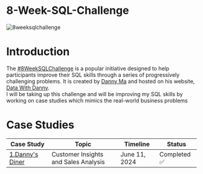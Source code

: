 # 8-Week-SQL-Challenge
![8weeksqlchallenge](https://github.com/YatinShekhar/8-Week-SQL-Challenge/assets/121398971/c89d3a5f-05e3-4819-b561-f50cecd52e25)

# Introduction

The [#8WeekSQLChallenge](https://8weeksqlchallenge.com/) is a popular initiative designed to help participants improve their SQL skills through a series of progressively challenging problems. It is created by [Danny Ma](https://linktr.ee/datawithdanny) and hosted on his website, [Data With Danny](https://www.datawithdanny.com/).\
I will be taking up this challenge and will be improving my SQL skills by working on case studies which mimics the real-world business problems


# Case Studies
Case Study | Topic | Timeline | Status
| -- | -- | -- | -- |
| [1.Danny's Diner](https://github.com/YatinShekhar/8-Week-SQL-Challenge/tree/main/Case%20Study%201%3A%20Danny's%20Diner) | Customer Insights and Sales Analysis | June 11, 2024 | Completed ✅ |
